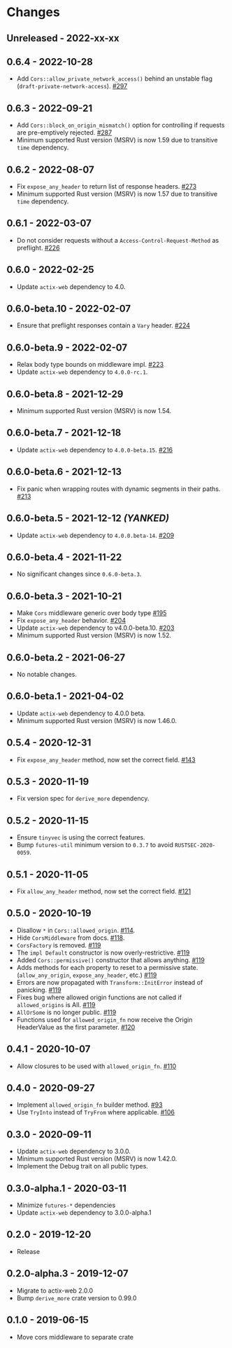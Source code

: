 # Changes

## Unreleased - 2022-xx-xx


## 0.6.4 - 2022-10-28
- Add `Cors::allow_private_network_access()` behind an unstable flag (`draft-private-network-access`). [#297]

[#297]: https://github.com/actix/actix-extras/pull/297


## 0.6.3 - 2022-09-21
- Add `Cors::block_on_origin_mismatch()` option for controlling if requests are pre-emptively rejected. [#287]
- Minimum supported Rust version (MSRV) is now 1.59 due to transitive `time` dependency.

[#287]: https://github.com/actix/actix-extras/pull/287


## 0.6.2 - 2022-08-07
- Fix `expose_any_header` to return list of response headers. [#273]
- Minimum supported Rust version (MSRV) is now 1.57 due to transitive `time` dependency.

[#273]: https://github.com/actix/actix-extras/pull/273


## 0.6.1 - 2022-03-07
- Do not consider requests without a `Access-Control-Request-Method` as preflight. [#226]

[#226]: https://github.com/actix/actix-extras/pull/226


## 0.6.0 - 2022-02-25
- Update `actix-web` dependency to 4.0.

## 0.6.0-beta.10 - 2022-02-07
- Ensure that preflight responses contain a `Vary` header. [#224]

[#224]: https://github.com/actix/actix-extras/pull/224


## 0.6.0-beta.9 - 2022-02-07
- Relax body type bounds on middleware impl. [#223]
- Update `actix-web` dependency to `4.0.0-rc.1`.

[#223]: https://github.com/actix/actix-extras/pull/223


## 0.6.0-beta.8 - 2021-12-29
- Minimum supported Rust version (MSRV) is now 1.54.


## 0.6.0-beta.7 - 2021-12-18
- Update `actix-web` dependency to `4.0.0-beta.15`. [#216]

[#216]: https://github.com/actix/actix-extras/pull/216


## 0.6.0-beta.6 - 2021-12-13
- Fix panic when wrapping routes with dynamic segments in their paths. [#213]

[#213]: https://github.com/actix/actix-extras/pull/213


## 0.6.0-beta.5 - 2021-12-12 _(YANKED)_
- Update `actix-web` dependency to `4.0.0.beta-14`. [#209]

[#209]: https://github.com/actix/actix-extras/pull/209


## 0.6.0-beta.4 - 2021-11-22
- No significant changes since `0.6.0-beta.3`.


## 0.6.0-beta.3 - 2021-10-21
- Make `Cors` middleware generic over body type [#195]
- Fix `expose_any_header` behavior. [#204]
- Update `actix-web` dependency to v4.0.0-beta.10. [#203]
- Minimum supported Rust version (MSRV) is now 1.52.

[#195]: https://github.com/actix/actix-extras/pull/195
[#203]: https://github.com/actix/actix-extras/pull/203
[#204]: https://github.com/actix/actix-extras/pull/204


## 0.6.0-beta.2 - 2021-06-27
- No notable changes.


## 0.6.0-beta.1 - 2021-04-02
- Update `actix-web` dependency to 4.0.0 beta.
- Minimum supported Rust version (MSRV) is now 1.46.0.


## 0.5.4 - 2020-12-31
- Fix `expose_any_header` method, now set the correct field. [#143]

[#143]: https://github.com/actix/actix-extras/pull/143


## 0.5.3 - 2020-11-19
- Fix version spec for `derive_more` dependency.


## 0.5.2 - 2020-11-15
- Ensure `tinyvec` is using the correct features.
- Bump `futures-util` minimum version to `0.3.7` to avoid `RUSTSEC-2020-0059`.


## 0.5.1 - 2020-11-05
- Fix `allow_any_header` method, now set the correct field. [#121]

[#121]: https://github.com/actix/actix-extras/pull/121


## 0.5.0 - 2020-10-19
- Disallow `*` in `Cors::allowed_origin`. [#114].
- Hide `CorsMiddleware` from docs. [#118].
- `CorsFactory` is removed. [#119]
- The `impl Default` constructor is now overly-restrictive. [#119]
- Added `Cors::permissive()` constructor that allows anything. [#119]
- Adds methods for each property to reset to a permissive state. (`allow_any_origin`,
  `expose_any_header`, etc.) [#119]
- Errors are now propagated with `Transform::InitError` instead of panicking. [#119]
- Fixes bug where allowed origin functions are not called if `allowed_origins` is All. [#119]
- `AllOrSome` is no longer public. [#119]
- Functions used for `allowed_origin_fn` now receive the Origin HeaderValue as the
  first parameter. [#120]

[#114]: https://github.com/actix/actix-extras/pull/114
[#118]: https://github.com/actix/actix-extras/pull/118
[#119]: https://github.com/actix/actix-extras/pull/119
[#120]: https://github.com/actix/actix-extras/pull/120


## 0.4.1 - 2020-10-07
- Allow closures to be used with `allowed_origin_fn`. [#110]

[#110]: https://github.com/actix/actix-extras/pull/110


## 0.4.0 - 2020-09-27
- Implement `allowed_origin_fn` builder method. [#93]
- Use `TryInto` instead of `TryFrom` where applicable. [#106]

[#93]: https://github.com/actix/actix-extras/pull/93
[#106]: https://github.com/actix/actix-extras/pull/106


## 0.3.0 - 2020-09-11
- Update `actix-web` dependency to 3.0.0.
- Minimum supported Rust version (MSRV) is now 1.42.0.
- Implement the Debug trait on all public types.


## 0.3.0-alpha.1 - 2020-03-11
- Minimize `futures-*` dependencies
- Update `actix-web` dependency to 3.0.0-alpha.1


## 0.2.0 - 2019-12-20
- Release


## 0.2.0-alpha.3 - 2019-12-07
- Migrate to actix-web 2.0.0
- Bump `derive_more` crate version to 0.99.0


## 0.1.0 - 2019-06-15
- Move cors middleware to separate crate

